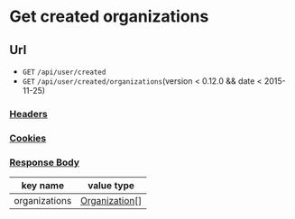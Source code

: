 # Get created organizations

## Url

+ `GET` `/api/user/created`
+ `GET` `/api/user/created/organizations`(version < 0.12.0 && date < 2015-11-25)

### [Headers](./Headers.html)

### [Cookies](./Cookies.html)

### [Response Body](./Response.html)

key name | value type
--- | ---
organizations | [Organization](./Organization.html)[]
